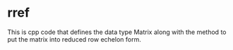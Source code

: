 # rref
This is cpp code that defines the data type Matrix along with the method to put the matrix into reduced row echelon form.
